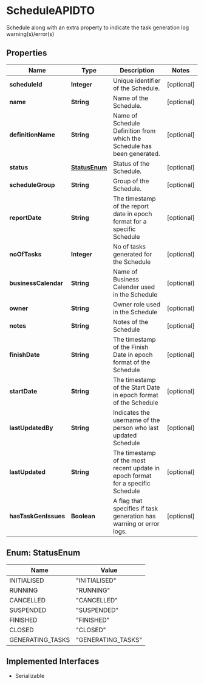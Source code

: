 

# ScheduleAPIDTO

Schedule along with an extra property to indicate the task generation log warning(s)/error(s)

## Properties

Name | Type | Description | Notes
------------ | ------------- | ------------- | -------------
**scheduleId** | **Integer** | Unique identifier of the Schedule. |  [optional]
**name** | **String** | Name of the Schedule. |  [optional]
**definitionName** | **String** | Name of Schedule Definition from which the Schedule has been generated. |  [optional]
**status** | [**StatusEnum**](#StatusEnum) | Status of the Schedule. |  [optional]
**scheduleGroup** | **String** | Group of the Schedule. |  [optional]
**reportDate** | **String** | The timestamp of the report date in epoch format for a specific Schedule |  [optional]
**noOfTasks** | **Integer** | No of tasks generated for the Schedule |  [optional]
**businessCalendar** | **String** | Name of Business Calender used in the Schedule |  [optional]
**owner** | **String** | Owner role used in the Schedule |  [optional]
**notes** | **String** | Notes of the Schedule |  [optional]
**finishDate** | **String** | The timestamp of the Finish Date in epoch format of the Schedule |  [optional]
**startDate** | **String** | The timestamp of the Start Date in epoch format of the Schedule |  [optional]
**lastUpdatedBy** | **String** | Indicates the username of the person who last updated Schedule |  [optional]
**lastUpdated** | **String** | The timestamp of the most recent update in epoch format for a specific Schedule |  [optional]
**hasTaskGenIssues** | **Boolean** | A flag that specifies if task generation has warning or error logs. |  [optional]



## Enum: StatusEnum

Name | Value
---- | -----
INITIALISED | &quot;INITIALISED&quot;
RUNNING | &quot;RUNNING&quot;
CANCELLED | &quot;CANCELLED&quot;
SUSPENDED | &quot;SUSPENDED&quot;
FINISHED | &quot;FINISHED&quot;
CLOSED | &quot;CLOSED&quot;
GENERATING_TASKS | &quot;GENERATING_TASKS&quot;


## Implemented Interfaces

* Serializable


